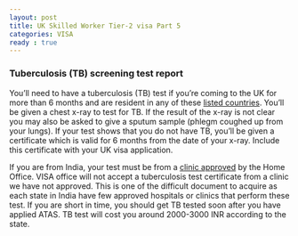 ```yaml
---
layout: post
title: UK Skilled Worker Tier-2 visa Part 5
categories: VISA
ready : true
---
```


### Tuberculosis (TB) screening test report

You’ll need to have a tuberculosis (TB) test if you’re coming to the UK 
for more than 6 months and are resident in any of these [listed countries](https://www.gov.uk/tb-test-visa/countries-where-you-need-a-tb-test-to-enter-the-uk).
You’ll be given a chest x-ray to test for TB. If the result of the x-ray 
is not clear you may also be asked to give a sputum sample (phlegm coughed 
up from your lungs). If your test shows that you do not have TB, you’ll be given a certificate 
which is valid for 6 months from the date of your x-ray. Include this 
certificate with your UK visa application.

If you are from India, your test must be from a [clinic approved](https://www.gov.uk/government/publications/tuberculosis-test-for-a-uk-visa-clinics-in-india/tuberculosis-testing-in-india) by the Home Office. VISA office 
will not accept a tuberculosis test certificate from a clinic we have not approved.
This is one of the difficult document to acquire as each state in India have few 
approved hospitals or clinics that perform these test. If you are short in time, 
you should get TB tested soon after you have applied ATAS. TB test will cost you 
around 2000-3000 INR according to the state.